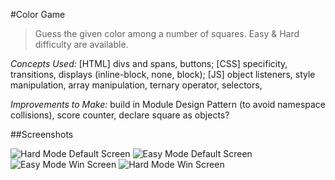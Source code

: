 #Color Game 

>Guess the given color among a number of squares. Easy & Hard difficulty are available.

_Concepts Used:_ [HTML] divs and spans, buttons; [CSS] specificity, transitions, displays (inline-block, none, block); [JS] object listeners, style manipulation, array manipulation, ternary operator, selectors,

_Improvements to Make:_ build in Module Design Pattern (to avoid namespace collisions), score counter, declare square as objects?

##Screenshots

![Hard Mode Default Screen](/Screenshot/img1.png)
![Easy Mode Default Screen](/Screenshot/img2.png)
![Easy Mode Win Screen](/Screenshot/img3.png)
![Hard Mode Win Screen](/Screenshot/img4.png)